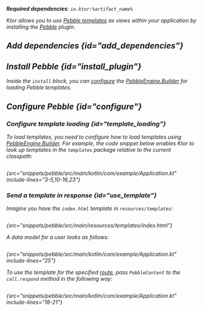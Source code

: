 [//]: # (title: Pebble)

<show-structure for="chapter" depth="2"/>

[pebble_engine_builder]: https://pebbletemplates.io/com/mitchellbosecke/pebble/PebbleEngine/Builder/

<var name="plugin_name" value="Pebble"/>
<var name="package_name" value="io.ktor.server.pebble"/>
<var name="artifact_name" value="ktor-server-pebble"/>

<tldr>
<p>
<b>Required dependencies</b>: <code>io.ktor:%artifact_name%</code>
</p>
<var name="example_name" value="pebble"/>
<include from="lib.topic" element-id="download_example"/>
</tldr>

Ktor allows you to use [Pebble templates](https://pebbletemplates.io/) as views within your application by installing the [Pebble](https://api.ktor.io/ktor-server/ktor-server-plugins/ktor-server-pebble/io.ktor.server.pebble/-pebble) plugin.


## Add dependencies {id="add_dependencies"}

<include from="lib.topic" element-id="add_ktor_artifact_intro"/>
<include from="lib.topic" element-id="add_ktor_artifact"/>

## Install Pebble {id="install_plugin"}

<include from="lib.topic" element-id="install_plugin"/>

Inside the `install` block, you can [configure](#configure) the [PebbleEngine.Builder][pebble_engine_builder] for loading Pebble templates.


## Configure Pebble {id="configure"}
### Configure template loading {id="template_loading"}
To load templates, you need to configure how to load templates using [PebbleEngine.Builder][pebble_engine_builder]. For example, the code snippet below enables Ktor to look up templates in the `templates` package relative to the current classpath:

```kotlin
```
{src="snippets/pebble/src/main/kotlin/com/example/Application.kt" include-lines="3-5,10-16,23"}

### Send a template in response {id="use_template"}
Imagine you have the `index.html` template in `resources/templates`:

```html
```
{src="snippets/pebble/src/main/resources/templates/index.html"}

A data model for a user looks as follows:

```kotlin
```
{src="snippets/pebble/src/main/kotlin/com/example/Application.kt" include-lines="25"}

To use the template for the specified [route](Routing_in_Ktor.md), pass `PebbleContent` to the `call.respond` method in the following way:

```kotlin
```
{src="snippets/pebble/src/main/kotlin/com/example/Application.kt" include-lines="18-21"}
